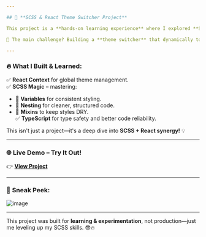 ```yaml
---

## 🎨 **SCSS & React Theme Switcher Project**  

This project is a **hands-on learning experience** where I explored **SCSS (SASS)** styling within a **React + TypeScript** application.  

🚀 The main challenge? Building a **theme switcher** that dynamically toggles between **light** and **dark** modes with a smooth user experience. 🌙☀️  

---
```


### 🔥 **What I Built & Learned:**  
✅ **React Context** for global theme management.  
✅ **SCSS Magic** – mastering:  
   - 🎨 **Variables** for consistent styling.  
   - 📂 **Nesting** for cleaner, structured code.  
   - 🚀 **Mixins** to keep styles DRY.  
✅ **TypeScript** for type safety and better code reliability.  

This isn't just a project—it's a deep dive into **SCSS + React synergy!** 💡  

---

### 🌐 **Live Demo – Try It Out!**  
👉 [**View Project**](https://anileve23.github.io/learning-scss/)  

---

### 📸 **Sneak Peek:**  
![image](https://github.com/user-attachments/assets/7026bed5-7c7a-490a-baff-b41313782909)


---

This project was built for **learning & experimentation**, not production—just me leveling up my SCSS skills. 😎🔥  
